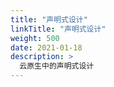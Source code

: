 ```yaml
---
title: "声明式设计"
linkTitle: "声明式设计"
weight: 500
date: 2021-01-18
description: >
  云原生中的声明式设计
---
```






